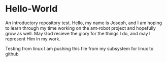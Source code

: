 # Hello-World
An introductory repository test.
Hello, my name is Joseph, and I am hoping to learn through my time working on the ant-robot project and hopefully grow as well. May God recieve the glory for the things I do, and may I represent Him in my work.

Testing from linux
I am pushing this file from my subsystem for linux to github
